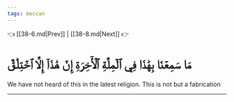 ```yaml
---
tags: meccan
---
```


👈 [[38-6.md|Prev]] | [[38-8.md|Next]] 👉

# مَا سَمِعۡنَا بِهَٰذَا فِي ٱلۡمِلَّةِ ٱلۡأٓخِرَةِ إِنۡ هَٰذَآ إِلَّا ٱخۡتِلَٰقٌ

We have not heard of this in the latest religion. This is not but a fabrication

---

